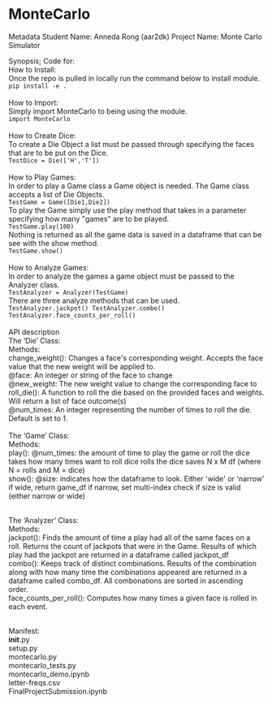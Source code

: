# MonteCarlo

Metadata
Student Name: Anneda Rong (aar2dk)
Project Name: Monte Carlo Simulator


Synopsis; Code for: <br />
    How to Install: <br />
    Once the repo is pulled in locally run the command below to install module. <br />
    ```
    pip install -e .
    ```
    <br />
    <br />
    How to Import: <br />
    Simply import MonteCarlo to being using the module. <br />
    ```
    import MonteCarlo
    ```
    <br />
    <br />
    How to Create Dice: <br />
    To create a Die Object a list must be passed through specifying the faces that are to be put on the Dice. <br />
    ```
    TestDice = Die(['H','T'])
    ```
    <br />
    <br />
    How to Play Games: <br />
    In order to play a Game class a Game object is needed. The Game class accepts a list of Die Objects. <br />
    ```
    TestGame = Game([Die1,Die2])
    ```
    <br />
    To play the Game simply use the play method that takes in a parameter specifying how many "games" are to be played. <br />
    ```
    TestGame.play(100)
    ```
    <br />
    Nothing is returned as all the game data is saved in a dataframe that can be see with the show method. <br />
    ```
    TestGame.show()
    ```
    <br />
    <br />
    How to Analyze Games: <br />
    In order to analyze the games a game object must be passed to the Analyzer class. <br />
    ```
    TestAnalyzer = Analyzer(TestGame)
    ```
    <br />
    There are three analyze methods that can be used. <br />
    ```
    TestAnalyzer.jackpot()
    TestAnalyzer.combo()
    TestAnalyzer.face_counts_per_roll()
    ```
<br />
<br />
API description <br />
The ‘Die’ Class: <br />
	Methods: <br />
	change_weight():
        Changes a face's corresponding weight. Accepts the face value that the new weight will be applied to.
        <br />
        @face: An integer or string of the face to change <br />
        @new_weight: The new weight value to change the corresponding face to <br />
	roll_die(): 
        A function to roll the die based on the provided faces and weights. Will return a list of face outcome(s) <br />
        @num_times: An integer representing the number of times to roll the die. Default is set to 1.
<br />
<br />
The ‘Game’ Class:<br />
	Methods:<br />
	play():
        @num_times: the amount of time to play the game or roll the dice <br />
        takes how many times want to roll dice
        rolls the dice
        saves N x M df (where N = rolls and M = dice) <br />
        show():
        @size: indicates how the dataframe to look. Either 'wide' or 'narrow' <br />
        if wide, return game_df
        if narrow, set multi-index
        check if size is valid (either narrow or wide)
        <br />
        <br />


The ‘Analyzer’ Class: <br />
	Methods: <br />
	jackpot():
        Finds the amount of time a play had all of the same faces on a roll.
        Returns the count of jackpots that were in the Game.
        Results of which play had the jackpot are returned in a dataframe called jackpot_df <br />
        combo():
        Keeps track of distinct combinations. Results of the combination along with how many time the combinations appeared are returned in a dataframe called combo_df. All combonations are sorted in ascending order. <br />
        face_counts_per_roll():
        Computes how many times a given face is rolled in each event.
        <br />
        <br />

Manifest: <br />
__init__.py <br />
setup.py <br />
montecarlo.py <br />
montecarlo_tests.py <br />
montecarlo_demo.ipynb <br />
letter-freqs.csv <br />
FinalProjectSubmission.ipynb
